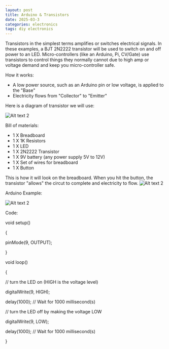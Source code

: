 ```yaml
---
layout: post
title: Arduino & Transistors
date: 2025-03-3
categories: electronics
tags: diy electronics
---
```

Transistors in the simplest terms amplifies or switches electrical signals. In these examples, a BJT 2N2222 transistor will be used to switch on and off power to an LED.
Micro-controllers (like an Arduino, Pi, CV/Gate) use transistors to control things they normally cannot due to high amp or voltage demand and keep you micro-controller safe.

How it works:
* A low power source, such as an Arduino pin or low voltage, is applied to the "Base"
* Electricity flows from "Collector" to "Emitter"

Here is a diagram of transistor we will use:

![Alt text 2](https://32bitwave.github.io/32bitcoffee/images/paintBJT.png)

Bill of materials:
* 1 X Breadboard
* 1 X 1K Resistors
* 1 X LED
* 1 X 2N2222 Transistor
* 1 X 9V battery (any power supply 5V to 12V)
* 1 X Set of wires for breadboard
* 1 X Button

This is how it will look on the breadboard. When you hit the button, the transistor "allows" the circut to complete and electricity to flow.
![Alt text 2](https://32bitwave.github.io/32bitcoffee/images/tinkercadTransistor2n2222.png) 

Arduino Example:

![Alt text 2](https://32bitwave.github.io/32bitcoffee/images/arduinoTransistor.png)

Code:

void setup()

{

  pinMode(9, OUTPUT);
  
}

void loop()

{

  // turn the LED on (HIGH is the voltage level)
  
  digitalWrite(9, HIGH);
  
  delay(1000); // Wait for 1000 millisecond(s)
  
  // turn the LED off by making the voltage LOW
  
  digitalWrite(9, LOW);
  
  delay(1000); // Wait for 1000 millisecond(s)
  
}

